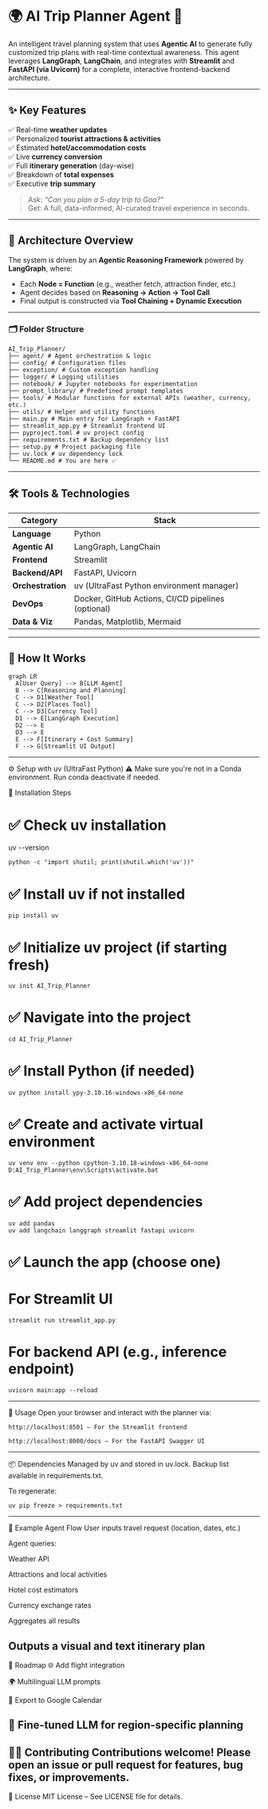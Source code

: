 # 🌍 AI Trip Planner Agent 🚀

An intelligent travel planning system that uses **Agentic AI** to generate fully customized trip plans with real-time contextual awareness. This agent leverages **LangGraph**, **LangChain**, and integrates with **Streamlit** and **FastAPI (via Uvicorn)** for a complete, interactive frontend-backend architecture.

---

## ✨ Key Features

✅ Real-time **weather updates**  
✅ Personalized **tourist attractions & activities**  
✅ Estimated **hotel/accommodation costs**  
✅ Live **currency conversion**  
✅ Full **itinerary generation** (day-wise)  
✅ Breakdown of **total expenses**  
✅ Executive **trip summary**

> Ask: *“Can you plan a 5-day trip to Goa?”*  
> Get: A full, data-informed, AI-curated travel experience in seconds.

---

## 🧠 Architecture Overview

The system is driven by an **Agentic Reasoning Framework** powered by **LangGraph**, where:

- Each **Node = Function** (e.g., weather fetch, attraction finder, etc.)
- Agent decides based on **Reasoning → Action → Tool Call**
- Final output is constructed via **Tool Chaining + Dynamic Execution**

---

### 🗂️ Folder Structure

```
AI_Trip_Planner/
├── agent/ # Agent orchestration & logic
├── config/ # Configuration files
├── exception/ # Custom exception handling
├── logger/ # Logging utilities
├── notebook/ # Jupyter notebooks for experimentation
├── prompt_library/ # Predefined prompt templates
├── tools/ # Modular functions for external APIs (weather, currency, etc.)
├── utils/ # Helper and utility functions
├── main.py # Main entry for LangGraph + FastAPI
├── streamlit_app.py # Streamlit frontend UI
├── pyproject.toml # uv project config
├── requirements.txt # Backup dependency list
├── setup.py # Project packaging file
├── uv.lock # uv dependency lock
└── README.md # You are here ✅
```



---

## 🛠️ Tools & Technologies

| Category           | Stack                                               |
|--------------------|-----------------------------------------------------|
| **Language**       | Python                                               |
| **Agentic AI**     | LangGraph, LangChain                                 |
| **Frontend**       | Streamlit                                            |
| **Backend/API**    | FastAPI, Uvicorn                                     |
| **Orchestration**  | uv (UltraFast Python environment manager)           |
| **DevOps**         | Docker, GitHub Actions, CI/CD pipelines (optional)  |
| **Data & Viz**     | Pandas, Matplotlib, Mermaid                         |

---

## 🧭 How It Works

```mermaid
graph LR
  A[User Query] --> B[LLM Agent]
  B --> C[Reasoning and Planning]
  C --> D1[Weather Tool]
  C --> D2[Places Tool]
  C --> D3[Currency Tool]
  D1 --> E[LangGraph Execution]
  D2 --> E
  D3 --> E
  E --> F[Itinerary + Cost Summary]
  F --> G[Streamlit UI Output]

```
---
⚙️ Setup with uv (UltraFast Python)
⚠️ Make sure you're not in a Conda environment. Run conda deactivate if needed.

🧪 Installation Steps



# ✅ Check uv installation
uv --version
```
python -c "import shutil; print(shutil.which('uv'))"
```
# ✅ Install uv if not installed
```
pip install uv
```
# ✅ Initialize uv project (if starting fresh)
```
uv init AI_Trip_Planner
```
# ✅ Navigate into the project
```
cd AI_Trip_Planner
```
# ✅ Install Python (if needed)
```
uv python install ypy-3.10.16-windows-x86_64-none
```
# ✅ Create and activate virtual environment
```
uv venv env --python cpython-3.10.18-windows-x86_64-none
D:AI_Trip_Planner\env\Scripts\activate.bat
```
# ✅ Add project dependencies
```
uv add pandas
uv add langchain langgraph streamlit fastapi uvicorn
```
# ✅ Launch the app (choose one)
# For Streamlit UI
```
streamlit run streamlit_app.py
```
# For backend API (e.g., inference endpoint)
```
uvicorn main:app --reload
```

---

🚀 Usage
Open your browser and interact with the planner via:
```
http://localhost:8501 – For the Streamlit frontend

http://localhost:8000/docs – For the FastAPI Swagger UI
```
---
📦 Dependencies
Managed by uv and stored in uv.lock. Backup list available in requirements.txt.

To regenerate:

```
uv pip freeze > requirements.txt
```
---
🧩 Example Agent Flow
User inputs travel request (location, dates, etc.)

Agent queries:

Weather API

Attractions and local activities

Hotel cost estimators

Currency exchange rates

Aggregates all results

Outputs a visual and text itinerary plan
---
📌 Roadmap
🌐 Add flight integration

🌍 Multilingual LLM prompts

📅 Export to Google Calendar

🧠 Fine-tuned LLM for region-specific planning
---
🧑‍💻 Contributing
Contributions welcome! Please open an issue or pull request for features, bug fixes, or improvements.
---
📄 License
MIT License – See LICENSE file for details.






